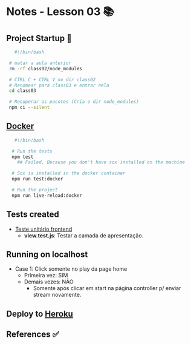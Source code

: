 # Notes - Lesson 03 📚

## Project Startup 🚧

```bash
   #!/bin/bash

 # matar a aula anterior
 rm -rf class02/node_modules

 # CTRL C + CTRL V no dir class02
 # Renomear para class03 e entrar nela
 cd class03

 # Recuperar os pacotes (Cria o dir node_modules)
 npm ci --silent

```

## [Docker](https://www.docker.com)

```bash
   #!/bin/bash

  # Run the tests
  npm test
    ## Failed, Because you don't have sox installed on the machine

  # Sox is installed in the docker container
  npm run test:docker

  # Run the project
  npm run live-reload:docker
```

## Tests created

- [Teste unitário frontend](./tests/unit/public)
  - **view.test.js**: Testar a camada de apresentação.

## Running on localhost

- Case 1: Click somente no play da page home
  - Primeira vez: SIM
  - Demais vezes: NÃO
    - Somente após clicar em start na página controller p/ enviar stream novamente.

## Deploy to [Heroku](https://www.heroku.com)

## References ✅
